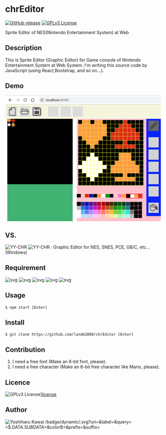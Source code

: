 # chrEditor
[![GitHub release](https://img.shields.io/github/release/landm2000/chrEditor.svg)][release]
[![GPLv3 License](http://img.shields.io/badge/license-GPLv3-blue.svg)][license]

[release]: !https://github.com/landm2000/chrEditor/releases  
[license]: https://raw.githubusercontent.com/landm2000/chrEditor/master/LICENSE

Sprite Editor of NES(Nintendo Entertainment System) at Web

## Description

 This is Sprite Editor (Graphic Editor) for Game console of Nintendo Entertainment System
at Web System. I'm writing this source code by JavaScript (using React,Bootstrap,
and so on...).

## Demo

![png](public/img/documents/chrEditor_capture_01.png)

## VS. 

![YY-CHR](https://wiki.nesdev.com/w/index.php/YY-CHR)
![YY-CHR](https://www.romhacking.net/utilities/119/)
: Graphic Editor for NES, SNES, PCE, GB/C, etc...(Windows)

## Requirement

![svg](https://img.shields.io/badge/npm-5.6.0-brightgreen.svg)
![svg](https://img.shields.io/badge/Node.js-8.9.4-orange.svg)
![svg](https://img.shields.io/badge/React-16.8.5-blue.svg)
![svg](https://img.shields.io/badge/Bootstrap-3.3.1-red.svg)
![svg](https://img.shields.io/badge/jQuery-1.12.4-yellow.svg)

## Usage

    $ npm start [Enter]

## Install

    $ git clone https://github.com/landm2000/chrEditor [Enter]

## Contribution

1. I need a free font (Make an 8-bit font, please).
1. I need a free character (Make an 8-bit free character like Mario, please).

## Licence

![GPLv3 License](http://img.shields.io/badge/license-GPLv3-blue.svg)][license]

[license]: https://raw.githubusercontent.com/landm2000/chrEditor/master/LICENSE

## Author

![Yoshiharu Kawai](https://github.com/landm2000)
/badge/dynamic/<TYPE>.svg?uri=<URI>&label=<LABEL>&query=<$.DATA.SUBDATA>&colorB=<COLOR>&prefix=<PREFIX>&suffix=<SUFFIX>